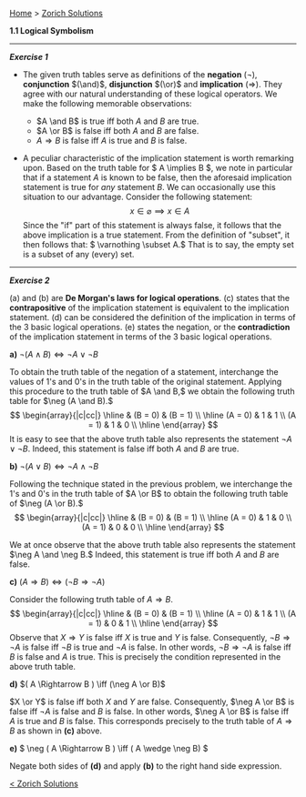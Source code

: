 [Home](/index.html)  >  [Zorich Solutions](/vaz-ma/vaz-ma-solutions.html)



**1.1	Logical Symbolism**



---

***Exercise 1***

* The given truth tables serve as definitions of the **negation** $(\neg)$, **conjunction** $(\and)$, **disjunction** $(\or)$ and **implication** $(\Rightarrow)$. They agree with our natural understanding of these logical operators. We make the following memorable observations:

  * $A \and B$ is true iff both $A$ and $B$ are true. 
  * $A \or B$ is false iff both $A$ and $B$ are false. 
  * $A \Rightarrow B$ is false iff $A$ is true and $B$ is false. 

* A peculiar characteristic of the implication statement is worth remarking upon. Based on the truth table for $ A \implies B $, we note in particular that if a statement $A$ is known to be false, then the aforesaid implication statement is true for *any* statement $B.$ We can occasionally use this situation to our advantage. Consider the following statement:
  $$
  x \in \varnothing \implies x \in A
  $$
  Since the "if" part of this statement is always false, it follows that the above implication is a true statement. From the definition of "subset", it then follows that: $ \varnothing \subset A.$ That is to say, the empty set is a subset of any (every) set.


---

***Exercise 2***

(a) and (b) are **De Morgan's laws for logical operations**. (c) states that the **contrapositive** of the implication statement is equivalent to the implication statement. (d) can be considered the definition of the implication in terms of the 3 basic logical operations. (e) states the negation, or the **contradiction** of the implication statement in terms of the 3 basic logical operations.

**a)**    $\neg ( A \wedge B )  \iff \neg A \vee  \neg B$

To obtain the truth table of the negation of a statement, interchange the values of $1$'s and $0$'s in the truth table of the original statement. Applying this procedure to the truth table of $A \and B,$ we obtain the following truth table for $\neg (A \and B).$
$$
\begin{array}{|c|cc|}
\hline
  & (B = 0) & (B = 1) \\ 
\hline
   (A = 0) & 1 & 1 \\
   (A = 1) & 1 & 0 \\ 
\hline
\end{array}
$$
It is easy to see that the above truth table also represents the statement $\neg A \vee  \neg B.$ Indeed, this statement is false iff both $A$ and $B$ are true.

**b)**    $\neg ( A \vee B )  \iff \neg A \wedge  \neg B$

Following the technique stated in the previous problem, we interchange the $1$'s and $0$'s in the truth table of $A \or B$ to obtain the following truth table of $\neg (A \or B).$
$$
\begin{array}{|c|cc|}
\hline
  & (B = 0) & (B = 1) \\ 
\hline
   (A = 0) & 1 & 0 \\
   (A = 1) & 0 & 0 \\ 
\hline
\end{array}
$$

We at once observe that the above truth table also represents the statement $\neg A \and  \neg B.$ Indeed, this statement is true iff both $A$ and $B$ are false.

**c)**    $( A \Rightarrow B )  \iff (\neg B \Rightarrow  \neg A)$

Consider the following truth table of $A \Rightarrow B.$
$$
\begin{array}{|c|cc|}
\hline
  & (B = 0) & (B = 1) \\ 
\hline
   (A = 0) & 1 & 1 \\
   (A = 1) & 0 & 1 \\ 
\hline
\end{array}
$$
Observe that $X \Rightarrow Y$ is false iff $X$ is true and $Y$ is false. Consequently, $\neg B \Rightarrow  \neg A$ is false iff $\neg B$ is true and $\neg A$ is false. In other words, $\neg B \Rightarrow  \neg A$ is false iff $B$ is false and $A$ is true. This is precisely the condition represented in the above truth table.

**d)**    $( A \Rightarrow B )  \iff (\neg A \or B)$

$X \or Y$ is false iff both $X$ and $Y$ are false. Consequently, $\neg A \or B$ is false iff $\neg A$ is false and $B$ is false. In other words, $\neg A \or B$ is false iff $A$ is true and $B$ is false. This corresponds precisely to the truth table of $A \Rightarrow B$ as shown in **(c)** above.

**e)**    $ \neg ( A \Rightarrow B )  \iff ( A \wedge \neg B) $

Negate both sides of **(d)** and apply **(b)** to the right hand side expression.



[< Zorich Solutions](/vaz-ma/vaz-ma-solutions.html)